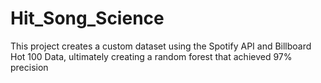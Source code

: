 # Hit_Song_Science
This project creates a custom dataset using the Spotify API and Billboard Hot 100 Data, ultimately creating a random forest that achieved 97% precision
